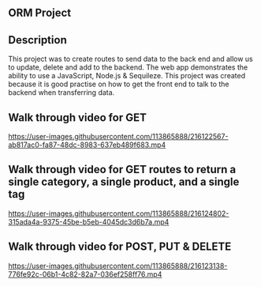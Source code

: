 ## ORM Project


## Description
This project was to create routes to send data to the back end and allow us to update, delete and add to the backend. The web app demonstrates the ability to use a JavaScript, Node.js & Sequileze. This project was created because it is good practise on how to get the front end to talk to the backend when transferring data.

## Walk through video for GET 

https://user-images.githubusercontent.com/113865888/216122567-ab817ac0-fa87-48dc-8983-637eb489f683.mp4

## Walk through video for GET routes to return a single category, a single product, and a single tag

https://user-images.githubusercontent.com/113865888/216124802-315ada4a-9375-45be-b5eb-4045dc3d6b7a.mp4


## Walk through video for POST, PUT & DELETE

https://user-images.githubusercontent.com/113865888/216123138-776fe92c-06b1-4c82-82a7-036ef258ff76.mp4

